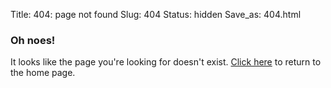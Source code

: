 Title: 404: page not found
Slug: 404
Status: hidden
Save_as: 404.html

### Oh noes!

It looks like the page you're looking for doesn't exist. [Click here](https://seanmcglothlin.com) to return to the home page.